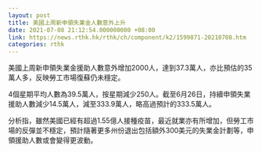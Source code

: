 ```yaml
---
layout: post
title: 美國上周新申領失業金人數意外上升
date: 2021-07-08 21:12:54.000000000 +08:00
link: https://news.rthk.hk/rthk/ch/component/k2/1599871-20210708.htm
categories: rthk
---
```


美國上周新申領失業金援助人數意外增加2000人，達到37.3萬人，亦比預估的35萬人多，反映勞工市場復蘇仍未穩定。

4個星期平均人數為39.5萬人，按星期減少250人。截至6月26日，持續申領失業援助人數減少14.5萬人，減至333.9萬人，略高過預計的333.5萬人。

分析指，雖然美國已經有超過1.55億人接種疫苗，最近就業亦有所增加，但勞工市場的反彈並不穩定，預計隨著更多州份退出包括額外300美元的失業金計劃等，申領援助人數或會變得更波動。
